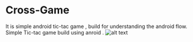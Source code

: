 # Cross-Game
It is simple android tic-tac game , build for understanding the android flow.
Simple Tic-tac game build using anroid .
![alt text](https://images.app.goo.gl/9WMqXveg8RjS1xko9)
